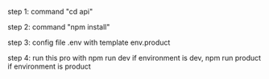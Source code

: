 step 1: command "cd api"

step 2: command "npm install"

step 3: config file .env with template env.product

step 4: run this pro with npm run dev if environment is dev, npm run product if environment is product
